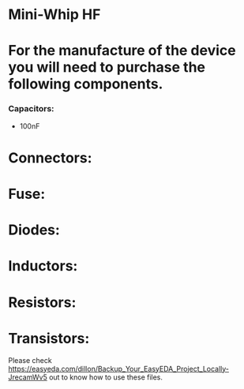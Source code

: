 # Mini-Whip HF 
# For the manufacture of the device you will need to purchase the following components.

### Capacitors:
* 100nF
# Connectors:
# Fuse:
# Diodes:
# Inductors:
# Resistors:
# Transistors:



Please check https://easyeda.com/dillon/Backup_Your_EasyEDA_Project_Locally-JrecamWv5 out to know how to use these files.
